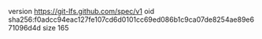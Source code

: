 version https://git-lfs.github.com/spec/v1
oid sha256:f0adcc94eac127fe107cd6d0101cc69ed086b1c9ca07de8254ae89e671096d4d
size 165
